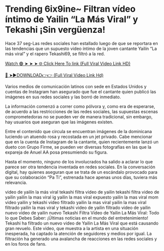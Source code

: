 # Trending 6ix9ine~ Filtran v​í​deo íntimo de Yailin “La M​á​s Viral” y Tekashi ¡Sin verg​ü​enza!

Hace 37 seg-Las redes sociales han estallado luego de que se reportara en las tendencias que un supuesto video íntimo de la joven cantante Yailín “La más viral” y el rapero Tekashi69, se filtró a la red.

[Watch 🟢 ➤ ➤ ➤ 🌐 Click Here To link (Full Viral Video Link HD)](https://ivooxnews.today/viral-video-oficial-leaks-on-twitter/)



[🔴 ➤►DOWNLOAD👉👉 (Full Viral Video Link Hd)](https://ivooxnews.today/viral-video-oficial-leaks-on-twitter/)

Varios medios de comunicación latinos con sede en Estados Unidos y cuentas de Instagram han asegurado que fue el cantante quien publicó las imágenes en sus redes sociales y las borró de inmediato.




La información comenzó a correr como pólvora y, como era de esperarse, de acuerdo a las restricciones de las redes sociales, las supuestas escenas comprometedoras no se pueden ver de manera tradicional, sin embargo, hay usuarios que aseguran que las imágenes existen.




Entre el contenido que circula se encuentran imágenes de la dominicana luciendo un atuendo rosa y recostada en un jet privado. Cabe mencionar que en la cuenta de Instagram de la cantante, quien recientemente lanzó un dueto con Grupo Firme, se pueden ver diversas fotografías en las que la expareja de Anuel AA posa presumiendo su figura.




Hasta el momento, ninguno de los involucrados ha salido a aclarar lo que parece ser otra tendencia inventada en redes sociales. En la conversación digital, hay quienes aseguran que se trata de un escándalo provocado para que su colaboración “Pa Ti”, estrenada hace apenas unos días, tuviera más relevancia.




video de yailín la más viral tekashi filtra video de yailin tekashi filtra video de yailin yailin la mas viral ig yailin la mas viral expuesto yailin la mas viral mom video yailin y tekashi video filtrado yailin la mas viral yailin la mas viral filtrado yailin la mas viral y tekashi video de yailin filtrado video de yailin nuevo video de yailin nuevo Tekashi Filtra Video de Yailin La Más Viral: Todo lo que Debes Saber: ¡Últimas noticias en el mundo del entretenimiento! Tekashi ha filtrado un nuevo video de Yailin La Más Viral que está causando gran revuelo. Este video, que muestra a la artista en una situación inesperada, ha captado la atención de seguidores y medios por igual. La filtración ha generado una avalancha de reacciones en las redes sociales y en los foros de fans.
